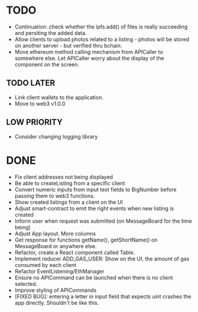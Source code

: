 # TODO

* Continuation: check whether the ipfs.add() of files is really succeeding and persiting the added data. 
* Allow clients to upload photos related to a listing - photos will be stored on another server - but verified thru bchain.
* Move ethereum method calling mechanism from APICaller to somewhere else. Let APICaller worry about the display of the component on the screen. 

## TODO LATER

* Link client wallets to the application.
* Move to web3 v1.0.0 

## LOW PRIORITY

* Consider changing logging library

# DONE

* Fix client addresses not being displayed
* Be able to createListing from a specific client
* Convert numeric inputs from input text fields to BigNumber before passing them to web3 functions.
* Show created listings from a client on the UI
* Adjust smart-contract to emit the right events when new listing is created
* Inform user when request was submitted (on MessageBoard for the time being)
* Adjust App layout. More columns
* Get response for functions getName(), getShortName() on MessageBoard or anywhere else.
* Refactor, create a React component called Table.
* Implement reducer ADD_GAS_USER: Show on the UI, the amount of gas consumed by each client
* Refactor EventListening/EthManager
* Ensure no APICommand can be launched when there is no client selected.
* Improve styling of APICommands
* [FIXED BUG]: entering a letter in input field that expects uint crashes the app directly. Shouldn't be like this.